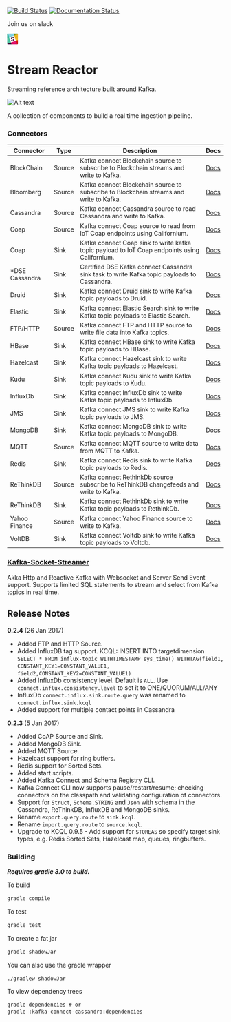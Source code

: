 [![Build Status](https://datamountaineer.ci.landoop.com/buildStatus/icon?job=stream-reactor&style=flat&.png)](https://datamountaineer.ci.landoop.com/job/stream-reactor/)
[![Documentation Status](https://readthedocs.org/projects/streamreactor/badge/?version=latest)](http://docs.datamountaineer.com/en/latest/?badge=latest)


Join us on slack

[![Alt text](images/slack.jpeg)](http://datamountaineer.com/contact/)

# Stream Reactor
Streaming reference architecture built around Kafka. 

![Alt text](https://datamountaineer.com/wp-content/uploads/2016/01/stream-reactor-1.jpg)

A collection of components to build a real time ingestion pipeline.

### Connectors


|Connector       | Type   | Description                                                                                   | Docs |
|----------------|--------|-----------------------------------------------------------------------------------------------|------|
| BlockChain     | Source | Kafka connect Blockchain source to subscribe to Blockchain streams and write to Kafka.        | [Docs](http://docs.datamountaineer.com/en/latest/blockchain.html)        |
| Bloomberg      | Source | Kafka connect Blockchain source to subscribe to Blockchain streams and write to Kafka.        | [Docs](http://docs.datamountaineer.com/en/latest/bloomberg.html)         |
| Cassandra      | Source | Kafka connect Cassandra source to read Cassandra and write to Kafka.                          | [Docs](http://docs.datamountaineer.com/en/latest/cassandra-source.html)  |
| Coap           | Source | Kafka connect Coap source to read from IoT Coap endpoints using Californium.                  | [Docs](http://docs.datamountaineer.com/en/latest/coap-source.html)       |
| Coap           | Sink   | Kafka connect Coap sink to write kafka topic payload to IoT Coap endpoints using Californium. | [Docs](http://docs.datamountaineer.com/en/latest/coap-sink.html)         |
| *DSE Cassandra | Sink   | Certified DSE Kafka connect Cassandra sink task to write Kafka topic payloads to Cassandra.   | [Docs](http://docs.datamountaineer.com/en/latest/cassandra-sink.html)    |
| Druid          | Sink   | Kafka connect Druid sink to write Kafka topic payloads to Druid.                              | [Docs](http://docs.datamountaineer.com/en/latest/druid.html)             |
| Elastic        | Sink   | Kafka connect Elastic Search sink to write Kafka topic payloads to Elastic Search.            | [Docs](http://docs.datamountaineer.com/en/latest/elastic.html)           |
| FTP/HTTP       | Source | Kafka connect FTP and HTTP source to write file data into Kafka topics.                       | [Docs](kafka-connect-ftp/README.md)                                      |
| HBase          | Sink   | Kafka connect HBase sink to write Kafka topic payloads to HBase.                              | [Docs](http://docs.datamountaineer.com/en/latest/hbase.html)             |
| Hazelcast      | Sink   | Kafka connect Hazelcast sink to write Kafka topic payloads to Hazelcast.                      | [Docs](http://docs.datamountaineer.com/en/latest/hazelcast.html)         |
| Kudu           | Sink   | Kafka connect Kudu sink to write Kafka topic payloads to Kudu.                                | [Docs](http://docs.datamountaineer.com/en/latest/kudu.html)              |
| InfluxDb       | Sink   | Kafka connect InfluxDb sink to write Kafka topic payloads to InfluxDb.                        | [Docs](http://docs.datamountaineer.com/en/latest/influx.html)            |
| JMS            | Sink   | Kafka connect JMS sink to write Kafka topic payloads to JMS.                                  | [Docs](http://docs.datamountaineer.com/en/latest/jms.html)               |
| MongoDB        | Sink   | Kafka connect MongoDB sink to write Kafka topic payloads to MongoDB.                          | [Docs](http://docs.datamountaineer.com/en/latest/mongo-sink.html)        |
| MQTT           | Source | Kafka connect MQTT source to write data from MQTT to Kafka.                                   | [Docs](http://docs.datamountaineer.com/en/latest/mqtt.html)              |
| Redis          | Sink   | Kafka connect Redis sink to write Kafka topic payloads to Redis.                              | [Docs](kafka-connect-redis/README.md)                                    |
| ReThinkDB      | Source | Kafka connect RethinkDb source subscribe to ReThinkDB changefeeds and write to Kafka.         | [Docs](http://docs.datamountaineer.com/en/latest/rethink_source.html)    |
| ReThinkDB      | Sink   | Kafka connect RethinkDb sink to write Kafka topic payloads to RethinkDb.                      | [Docs](http://docs.datamountaineer.com/en/latest/rethink.html)           |
| Yahoo Finance  | Source | Kafka connect Yahoo Finance source to write to Kafka.                                         | [Docs](http://docs.datamountaineer.com/en/latest/yahoo.html)             |
| VoltDB         | Sink   | Kafka connect Voltdb sink to write Kafka topic payloads to Voltdb.                            | [Docs](http://docs.datamountaineer.com/en/latest/voltdb.html)            |


### [Kafka-Socket-Streamer](kafka-socket-streamer/README.md)

Akka Http and Reactive Kafka with Websocket and Server Send Event support.
Supports limited SQL statements to stream and select from Kafka topics in real time.

## Release Notes

**0.2.4** (26 Jan 2017)

*   Added FTP and HTTP Source.
*   Added InfluxDB tag support. KCQL: INSERT INTO targetdimension ``SELECT * FROM influx-topic WITHTIMESTAMP sys_time() WITHTAG(field1, CONSTANT_KEY1=CONSTANT_VALUE1, field2,CONSTANT_KEY2=CONSTANT_VALUE1)``
*   Added InfluxDb consistency level. Default is ``ALL``. Use ``connect.influx.consistency.level`` to set it to ONE/QUORUM/ALL/ANY
*   InfluxDb ``connect.influx.sink.route.query`` was renamed to ``connect.influx.sink.kcql``
*   Added support for multiple contact points in Cassandra

**0.2.3** (5 Jan 2017)

*   Added CoAP Source and Sink.
*   Added MongoDB Sink.
*   Added MQTT Source.
*   Hazelcast support for ring buffers.
*   Redis support for Sorted Sets.
*   Added start scripts.
*   Added Kafka Connect and Schema Registry CLI.
*   Kafka Connect CLI now supports pause/restart/resume; checking connectors on the classpath and validating configuration of connectors.
*   Support for ``Struct``, ``Schema.STRING`` and ``Json`` with schema in the Cassandra, ReThinkDB, InfluxDB and MongoDB sinks.
*   Rename ``export.query.route`` to ``sink.kcql``.
*   Rename ``import.query.route`` to ``source.kcql``.
*   Upgrade to KCQL 0.9.5 - Add support for `STOREAS` so specify target sink types, e.g. Redis Sorted Sets, Hazelcast map, queues, ringbuffers.

### Building

***Requires gradle 3.0 to build.***

To build

```bash
gradle compile
```

To test

```bash
gradle test
```

To create a fat jar

```bash
gradle shadowJar
```

You can also use the gradle wrapper

```
./gradlew shadowJar
```

To view dependency trees

```
gradle dependencies # or
gradle :kafka-connect-cassandra:dependencies
```
